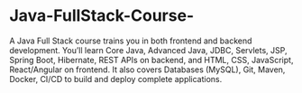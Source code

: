 # Java-FullStack-Course-
A Java Full Stack course trains you in both frontend and backend development. You’ll learn Core Java, Advanced Java, JDBC, Servlets, JSP, Spring Boot, Hibernate, REST APIs on backend, and HTML, CSS, JavaScript, React/Angular on frontend. It also covers Databases (MySQL), Git, Maven, Docker, CI/CD to build and deploy complete applications.

